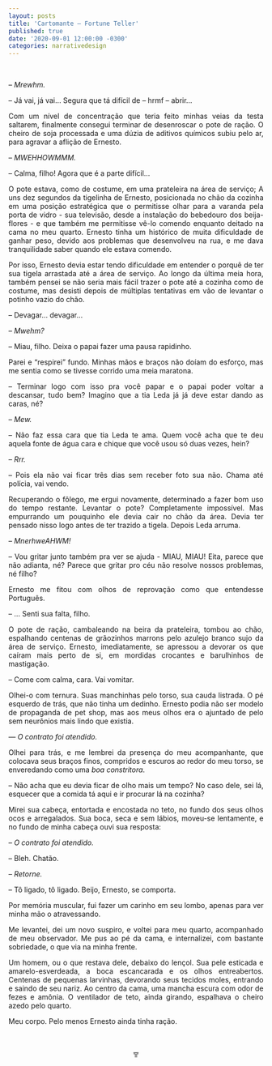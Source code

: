 ```yaml
---
layout: posts
title: 'Cartomante – Fortune Teller'
published: true
date: '2020-09-01 12:00:00 -0300'
categories: narrativedesign
---
```



<div style="text-align:justify">
<p>⠀</p>
<p><i>– Mrewhm.</i></p>
<p>– Já vai, já vai… Segura que tá difícil de – hrmf – abrir… </p>
<p>Com um nível de concentração que teria feito minhas veias da testa saltarem, finalmente consegui terminar de desenroscar o pote de ração. O cheiro de soja processada e uma dúzia de aditivos químicos subiu pelo ar, para agravar a aflição de Ernesto.</p>
<p><i>– MWEHHOWMMM.</i></p>
<p>– Calma, filho! Agora que é a parte difícil…</p>
<p>O pote estava, como de costume, em uma prateleira na área de serviço; A uns dez segundos da tigelinha de Ernesto, posicionada no chão da cozinha em uma posição estratégica que o permitisse olhar para a varanda pela porta de vidro - sua televisão, desde a instalação do bebedouro dos beija-flores - e que também me permitisse vê-lo comendo enquanto deitado na cama no meu quarto. Ernesto tinha um histórico de muita dificuldade de ganhar peso, devido aos problemas que desenvolveu na rua, e me dava tranquilidade saber quando ele estava comendo.</p>
<p>Por isso, Ernesto devia estar tendo dificuldade em entender o porquê de ter sua tigela arrastada até a área de serviço. Ao longo da última meia hora, também pensei se não seria mais fácil trazer o pote até a cozinha como de costume, mas desisti depois de múltiplas tentativas em vão de levantar o potinho vazio do chão.</p>
<p>– Devagar… devagar… </p>
<p><i>– Mwehm?</i></p>
<p>– Miau, filho. Deixa o papai fazer uma pausa rapidinho.</p>
<p>Parei e “respirei” fundo. Minhas mãos e braços não doíam do esforço, mas me sentia como se tivesse corrido uma meia maratona.</p>
<p>– Terminar logo com isso pra você papar e o papai poder voltar a descansar, tudo bem? Imagino que a tia Leda já já deve estar dando as caras, né?</p>
<p><i>– Mew.</i></p>
<p>– Não faz essa cara que tia Leda te ama. Quem você acha que te deu aquela fonte de água cara e chique que você usou só duas vezes, hein?</p>
<p><i>– Rrr.</i></p>
<p>– Pois ela não vai ficar três dias sem receber foto sua não. Chama até polícia, vai vendo.</p>
<p>Recuperando o fôlego, me ergui novamente, determinado a fazer bom uso do tempo restante. Levantar o pote? Completamente impossível. Mas empurrando um pouquinho ele devia cair no chão da área. Devia ter pensado nisso logo antes de ter trazido a tigela. Depois Leda arruma.</p>
<p><i>– MnerhweAHWM!</i></p>
<p>– Vou gritar junto também pra ver se ajuda - MIAU, MIAU! Eita, parece que não adianta, né? Parece que gritar pro céu não resolve nossos problemas, né filho?</p>
<p>Ernesto me fitou com olhos de reprovação como que entendesse Português.</p>
<p>– … Senti sua falta, filho.</p>
<p>O pote de ração, cambaleando na beira da prateleira, tombou ao chão, espalhando centenas de grãozinhos marrons pelo azulejo branco sujo da área de serviço. Ernesto, imediatamente, se apressou a devorar os que caíram mais perto de si, em mordidas crocantes e barulhinhos de mastigação.</p>
<p>– Come com calma, cara. Vai vomitar.</p>
<p>Olhei-o com ternura. Suas manchinhas pelo torso, sua cauda listrada. O pé esquerdo de trás, que não tinha um dedinho. Ernesto podia não ser modelo de propaganda de pet shop, mas aos meus olhos era o ajuntado de pelo sem neurônios mais lindo que existia.</p>
<p><i>— O contrato foi atendido.</i></p>
<p>Olhei para trás, e me lembrei da presença do meu acompanhante, que colocava seus braços finos, compridos e escuros ao redor do meu torso, se enveredando como uma <i>boa constritora</i>.</p>
<p>– Não acha que eu devia ficar de olho mais um tempo? No caso dele, sei lá, esquecer que a comida tá aqui e ir procurar lá na cozinha?</p>
<p>Mirei sua cabeça, entortada e encostada no teto, no fundo dos seus olhos ocos e arregalados. Sua boca, seca e sem lábios, moveu-se lentamente, e no fundo de minha cabeça ouvi sua resposta:</p>
<p><i>– O contrato foi atendido.</i></p>
<p>– Bleh. Chatão.</p>
<p><i>– Retorne.</i></p>
<p>– Tô ligado, tô ligado. Beijo, Ernesto, se comporta.</p>
<p>Por memória muscular, fui fazer um carinho em seu lombo, apenas para ver minha mão o atravessando.</p>
<p>Me levantei, dei um novo suspiro, e voltei para meu quarto, acompanhado de meu observador. Me pus ao pé da cama, e internalizei, com bastante sobriedade, o que via na minha frente.</p>
<p>Um homem, ou o que restava dele, debaixo do lençol. Sua pele esticada e amarelo-esverdeada, a boca escancarada e os olhos entreabertos. Centenas de pequenas larvinhas, devorando seus tecidos moles, entrando e saindo de seu nariz. Ao centro da cama, uma mancha escura com odor de fezes e amônia. O ventilador de teto, ainda girando, espalhava o cheiro azedo pelo quarto.</p>
<p>Meu corpo. Pelo menos Ernesto ainda tinha ração.</p>
</div>
<p>⠀</p>
<p style="text-align:center"> ╦ </p>
